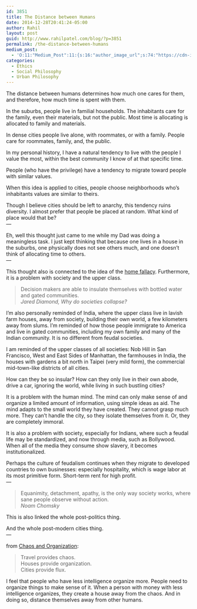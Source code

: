 ```yaml
---
id: 3851
title: The Distance between Humans
date: 2014-12-28T20:41:24-05:00
author: Rahil
layout: post
guid: http://www.rahilpatel.com/blog/?p=3851
permalink: /the-distance-between-humans
medium_post:
  - 'O:11:"Medium_Post":11:{s:16:"author_image_url";s:74:"https://cdn-images-1.medium.com/fit/c/200/200/1*dmbNkD5D-u45r44go_cf0g.png";s:10:"author_url";s:28:"https://medium.com/@rahil627";s:11:"byline_name";N;s:12:"byline_email";N;s:10:"cross_link";s:2:"no";s:2:"id";s:11:"9d42fdc94ed";s:21:"follower_notification";s:3:"yes";s:7:"license";s:19:"all-rights-reserved";s:14:"publication_id";s:2:"-1";s:6:"status";s:6:"public";s:3:"url";s:68:"https://medium.com/@rahil627/the-distance-between-humans-9d42fdc94ed";}'
categories:
  - Ethics
  - Social Philosophy
  - Urban Philosophy
---
```

The distance between humans determines how much one cares for them, and therefore, how much time is spent with them.

In the suburbs, people live in familial households. The inhabitants care for the family, even their materials, but not the public. Most time is allocating is allocated to family and materials.

In dense cities people live alone, with roommates, or with a family. People care for roommates, family, and, the public.

In my personal history, I have a natural tendency to live with the people I value the most, within the best community I know of at that specific time.

People (who have the privilege) have a tendency to migrate toward people with similar values.

When this idea is applied to cities, people choose neighborhoods who&#8217;s inhabitants values are similar to theirs.

Though I believe cities should be left to anarchy, this tendency ruins diversity. I almost prefer that people be placed at random. What kind of place would that be?  
&#8212;

Eh, well this thought just came to me while my Dad was doing a meaningless task. I just kept thinking that because one lives in a house in the suburbs, one physically does not see others much, and one doesn&#8217;t think of allocating time to others.  
&#8212;

This thought also is connected to the idea of the [home fallacy](http://www.rahilpatel.com/blog/the-home-fallacy-or-nomadism-is-normal "The Home Fallacy or: Nomadism is Normal"). Furthermore, it is a problem with society and the upper class.

> Decision makers are able to insulate themselves with bottled water and gated communities.  
> <cite>Jared Diamond, <em>Why do societies collapse?</em></cite>

I&#8217;m also personally reminded of India, where the upper class live in lavish farm houses, away from society, building their own world, a few kilometers away from slums. I&#8217;m reminded of how those people immigrate to America and live in gated communities, including my own family and many of the Indian community. It is no different from feudal societies.

I am reminded of the upper classes of all societies: Nob Hill in San Francisco, West and East Sides of Manhattan, the farmhouses in India, the houses with gardens a bit north in Taipei (very mild form), the commercial mid-town-like districts of all cities.

How can they be so insular? How can they only live in their own abode, drive a car, ignoring the world, while living in such bustling cities?

It is a problem with the human mind. The mind can only make sense of and organize a limited amount of information, using simple ideas as aid. The mind adapts to the small world they have created. They cannot grasp much more. They can&#8217;t handle the city, so they isolate themselves from it. Or, they are completely immoral.

It is also a problem with society, especially for Indians, where such a feudal life may be standardized, and now through media, such as Bollywood. When all of the media they consume show slavery, it becomes institutionalized.

Perhaps the culture of feudalism continues when they migrate to developed countries to own businesses: especially hospitality, which is wage labor at its most primitive form. Short-term rent for high profit.  
&#8212;

> Equanimity, detachment, apathy, is the only way society works, where sane people observe without action.  
> <cite>Noam Chomsky</cite>

This is also linked the whole post-politics thing.

And the whole post-modern cities thing.  
&#8212;

from [Chaos and Organization](http://www.rahilpatel.com/blog/chaos-and-organization "Chaos and Organization"):

> Travel provides chaos.  
> Houses provide organization.  
> Cities provide flux.

I feel that people who have less intelligence organize more. People need to organize things to make sense of it. When a person with money with less intelligence organizes, they create a house away from the chaos. And in doing so, distance themselves away from other humans.